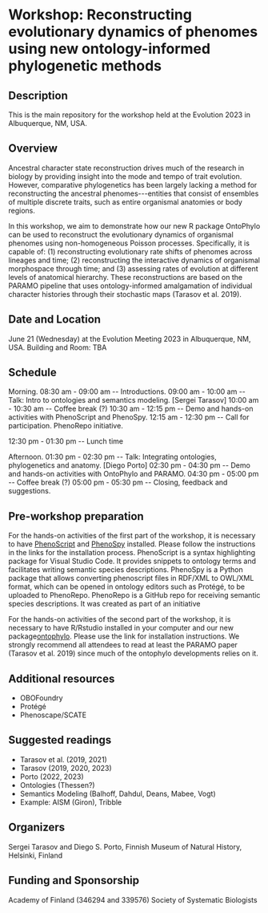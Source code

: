 
# Workshop: Reconstructing evolutionary dynamics of phenomes using new ontology-informed phylogenetic methods

## Description
This is the main repository for the workshop held at the Evolution 2023 in Albuquerque, NM, USA.

## Overview
Ancestral character state reconstruction drives much of the research in biology by providing insight into the mode and tempo of trait evolution. However, comparative phylogenetics has been largely lacking a method for reconstructing the ancestral phenomes---entities that consist of ensembles of multiple discrete traits, such as entire organismal anatomies or body regions.

In this workshop, we aim to demonstrate how our new R package OntoPhylo can be used to reconstruct the evolutionary dynamics of organismal phenomes using non-homogeneous Poisson processes. Specifically, it is capable of: (1) reconstructing evolutionary rate shifts of phenomes across lineages and time; (2) reconstructing the interactive dynamics of organismal morphospace through time; and (3) assessing rates of evolution at different levels of anatomical hierarchy. These reconstructions are based on the PARAMO pipeline that uses ontology-informed amalgamation of individual character histories through their stochastic maps (Tarasov et al. 2019).

## Date and Location
June 21 (Wednesday) at the Evolution Meeting 2023 in Albuquerque, NM, USA.
Building and Room: TBA

## Schedule
Morning.
08:30 am - 09:00 am -- Introductions.
09:00 am - 10:00 am -- Talk: Intro to ontologies and semantics modeling. [Sergei Tarasov]
10:00 am - 10:30 am -- Coffee break (?)
10:30 am - 12:15 pm -- Demo and hands-on activities with PhenoScript and PhenoSpy.
12:15 am - 12:30 pm -- Call for participation. PhenoRepo initiative.

12:30 pm - 01:30 pm -- Lunch time

Afternoon.
01:30 pm - 02:30 pm -- Talk: Integrating ontologies, phylogenetics and anatomy. [Diego Porto]
02:30 pm - 04:30 pm -- Demo and hands-on activities with OntoPhylo and PARAMO.
04:30 pm - 05:00 pm -- Coffee break (?)
05:00 pm - 05:30 pm -- Closing, feedback and suggestions.


## Pre-workshop preparation
For the hands-on activities of the first part of the workshop, it is necessary to have [PhenoScript](XXX) and [PhenoSpy](XXX) installed. Please follow the instructions in the links for the installation process. PhenoScript is a syntax highlighting package for Visual Studio Code. It provides snippets to ontology terms and facilitates writing semantic species descriptions. PhenoSpy is a Python package that allows converting phenoscript files in RDF/XML to OWL/XML format, which can be opened in ontology editors such as Protégé, to be uploaded to PhenoRepo. PhenoRepo is a GitHub repo for receiving semantic species descriptions. It was created as part of an initiative 

For the hands-on activities of the second part of the workshop, it is necessary to have R/Rstudio installed in your computer and our new package[ontophylo](XXX). Please use the link for installation instructions. We strongly recommend all attendees to read at least the PARAMO paper (Tarasov et al. 2019) since much of the ontophylo developments relies on it.


## Additional resources
- OBOFoundry
- Protégé
- Phenoscape/SCATE

## Suggested readings
- Tarasov et al. (2019, 2021)
- Tarasov (2019, 2020, 2023)
- Porto (2022, 2023)
- Ontologies (Thessen?)
- Semantics Modeling (Balhoff, Dahdul, Deans, Mabee, Vogt)
- Example: AISM (Giron), Tribble

## Organizers
Sergei Tarasov and Diego S. Porto, Finnish Museum of Natural History, Helsinki, Finland


## Funding and Sponsorship
Academy of Finland (346294 and 339576)
Society of Systematic Biologists
